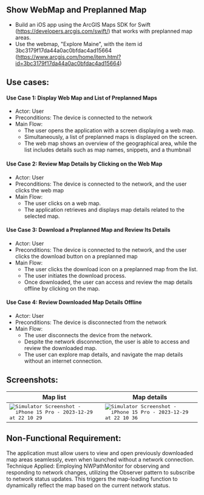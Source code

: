 ## Show WebMap and Preplanned Map 
* Build an iOS app using the ArcGIS Maps SDK for Swift (https://developers.arcgis.com/swift/) that works with preplanned map areas.
* Use the webmap, "Explore Maine", with the item id 3bc3179f17da44a0ac0bfdac4ad15664 (https://www.arcgis.com/home/item.html?id=3bc3179f17da44a0ac0bfdac4ad15664)

## Use cases:
#### Use Case 1: Display Web Map and List of Preplanned Maps
* Actor: User
* Preconditions: The device is connected to the network
* Main Flow:
  * The user opens the application with a screen displaying a web map.
  * Simultaneously, a list of preplanned maps is displayed on the screen.
  * The web map shows an overview of the geographical area, while the list includes details such as map names, snippets, and a thumbnail
#### Use Case 2: Review Map Details by Clicking on the Web Map
* Actor: User
* Preconditions: The device is connected to the network, and the user clicks the web map
* Main Flow:
  * The user clicks on a web map.
  * The application retrieves and displays map details related to the selected map.
#### Use Case 3: Download a Preplanned Map and Review Its Details
* Actor: User
* Preconditions: The device is connected to the network, and the user clicks the download button on a preplanned map
* Main Flow:
  * The user clicks the download icon on a preplanned map from the list.
  * The user initiates the download process.
  * Once downloaded, the user can access and review the map details offline by clicking on the map.
#### Use Case 4: Review Downloaded Map Details Offline
* Actor: User
* Preconditions: The device is disconnected from the network
* Main Flow:
  * The user disconnects the device from the network.
  * Despite the network disconnection, the user is able to access and review the downloaded map.
  * The user can explore map details, and navigate the map details without an internet connection.
## Screenshots:
| Map list | Map details |
|----------|----------|
| <kbd>![Simulator Screenshot - iPhone 15 Pro - 2023-12-29 at 22 10 29](https://github.com/salmdoo/ExploreArcGIS/assets/118146780/915013ba-3454-4eef-8e5a-17131aed0d9c)</kbd>|<kbd> ![Simulator Screenshot - iPhone 15 Pro - 2023-12-29 at 22 10 36](https://github.com/salmdoo/ExploreArcGIS/assets/118146780/992a255f-4772-4bf3-8345-df272260641b)</kbd>|

## Non-Functional Requirement:
The application must allow users to view and open previously downloaded map areas seamlessly, even when launched without a network connection.
Technique Applied: Employing NWPathMonitor for observing and responding to network changes, utilizing the Observer pattern to subscribe to network status updates. This triggers the map-loading function to dynamically reflect the map based on the current network status.
